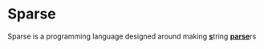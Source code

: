 # Sparse

Sparse is a programming language designed around making <u>**s**</u>tring <u>**parse**</u>rs